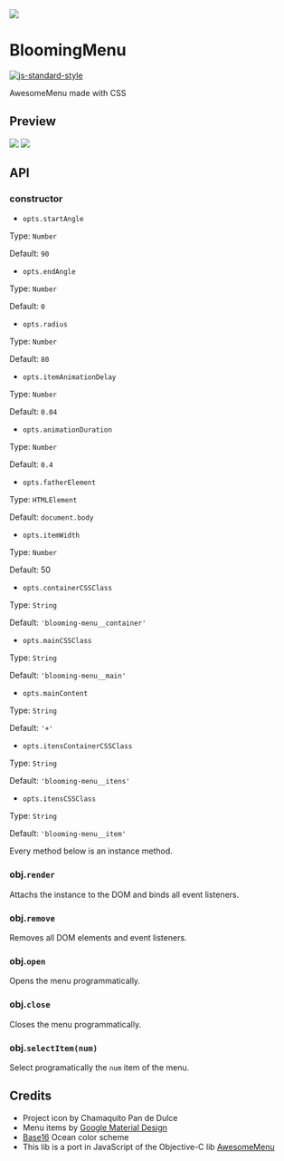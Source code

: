 <img src="http://rawgit.com/caiogondim/blooming-menu/master/logo/logo.svg">

# BloomingMenu 
[![js-standard-style](https://img.shields.io/badge/code%20style-standard-brightgreen.svg?style=flat)](https://github.com/feross/standard)

AwesomeMenu made with CSS


## Preview

<img src="http://rawgit.com/caiogondim/blooming-menu/master/gif-preview/center.gif">
<img src="http://rawgit.com/caiogondim/blooming-menu/master/gif-preview/bottom-left.gif">


## API


### constructor

- `opts.startAngle`

Type: `Number`

Default: `90`


- `opts.endAngle`

Type: `Number`

Default: `0`


- `opts.radius`

Type: `Number`

Default: `80`


- `opts.itemAnimationDelay`

Type: `Number`

Default: `0.04`


- `opts.animationDuration`

Type: `Number`

Default: `0.4`


- `opts.fatherElement`

Type: `HTMLElement`

Default: `document.body`


- `opts.itemWidth`

Type: `Number`

Default: 50


- `opts.containerCSSClass`

Type: `String`

Default: `'blooming-menu__container'`


- `opts.mainCSSClass`

Type: `String`

Default: `'blooming-menu__main'`


- `opts.mainContent`

Type: `String`

Default: `'+'`


- `opts.itensContainerCSSClass`

Type: `String`

Default: `'blooming-menu__itens'`


- `opts.itensCSSClass`

Type: `String`

Default: `'blooming-menu__item'`


Every method below is an instance method.

### obj.`render`

Attachs the instance to the DOM and binds all event listeners.

### obj.`remove`

Removes all DOM elements and event listeners.

### obj.`open`

Opens the menu programmatically.

### obj.`close`

Closes the menu programmatically.

### obj.`selectItem(num)`

Select programatically the `num` item of the menu.


## Credits
- Project icon by Chamaquito Pan de Dulce
- Menu items by [Google Material Design](https://github.com/google/material-design-icons)
- [Base16](https://github.com/chriskempson/base16) Ocean color scheme
- This lib is a port in JavaScript of the Objective-C lib [AwesomeMenu](https://github.com/levey/AwesomeMenu)

